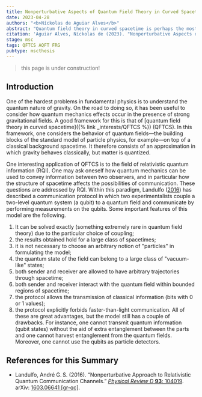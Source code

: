 ```yaml
---
title: Nonperturbative Aspects of Quantum Field Theory in Curved Spacetime
date: 2023-04-28
authors: "<b>Níckolas de Aguiar Alves</b>"
abstract: "Quantum field theory in curved spacetime is perhaps the most reliable framework in which one can investigate quantum effects in the presence of strong gravitational fields. Nevertheless, it is often studied by means of perturbative treatments. In this thesis, we aim at using the functional renormalization group—a nonperturbative realization of the renormalization group—as a technique to describe nonperturbative quantum phenomena in curved spacetimes. The chosen system is an Unruh–DeWitt particle detector coupled to a scalar quantum field. We discuss how to formulate such a system in terms of an action and how one can compute its renormalization group flow in the case of an inertial detector in flat spacetime, for simplicity. We learn, however, that the results are divergent in the limit in which the detector's energy gap vanishes. Possible workarounds are discussed at the end. <br><br> This thesis also presents a review of quantum field theory in curved spacetimes by means of the algebraic approach, although it assumes no previous experience with functional analysis. Hence, it fills a pedagogical gap in the literature. Furthermore, we also review the functional renormalization group and derive the Wetterich equation assuming a general field content that might include both bosonic and fermionic fields. Such a derivation is also hardly found in pedagogical introductions available in the high energy physics literature."
citation: 'Aguiar Alves, Níckolas de (2023). "Nonperturbative Aspects of Quantum Field Theory in Curved Spacetime". MSc thesis. Santo André, Brazil: Federal University of ABC. xxiv, 152 pp. arXiv: <a href="https://arxiv.org/abs/2305.17453" target="_blank">2305.17453 [gr-qc]</a>.'
stage: msc
tags: QFTCS AQFT FRG
pubtype: mscthesis
---
```


> this page is under construction!

## Introduction

One of the hardest problems in fundamental physics is to understand the quantum nature of gravity. On the road to doing so, it has been useful to consider how quantum mechanics effects occur in the presence of strong gravitational fields. A good framework for this is that of [quantum field theory in curved spacetime]({% link _interests/QFTCS %}) (QFTCS). In this framework, one considers the behavior of quantum fields—the building blocks of the standard model of particle physics, for example—on top of a classical background spacetime. It therefore consists of an approximation in which gravity behaves classically, but matter is quantized. 

One interesting application of QFTCS is to the field of relativistic quantum information (RQI). One may ask oneself how quantum mechanics can be used to convey information between two observers, and in particular how the structure of spacetime affects the possibilities of communication. These questions are addressed by RQI. Within this paradigm, Landulfo ([2016](#landulfo2016)) has described a communication protocol in which two experimentalists couple a two-level quantum system (a qubit) to a quantum field and communicate by performing measurements on the qubits. Some important features of this model are the following.
1. It can be solved exactly (something extremely rare in quantum field theory) due to the particular choice of coupling;
2. the results obtained hold for a large class of spacetimes;
3. it is not necessary to choose an arbitrary notion of "particles" in formulating the model;
4. the quantum state of the field can belong to a large class of "vacuum-like" states;
5. both sender and receiver are allowed to have arbitrary trajectories through spacetime;
6. both sender and receiver interact with the quantum field within bounded regions of spacetime;
7. the protocol allows the transmission of classical information (bits with 0 or 1 values);
8. the protocol explicitly forbids faster-than-light communication.
All of these are great advantages, but the model still has a couple of drawbacks. For instance, one cannot transmit quantum information (qubit states) without the aid of extra entanglement between the parts and one cannot harvest entanglement from the quantum fields. Moreover, one cannot use the qubits as particle detectors.



## References for this Summary
* <a name="landulfo2016"></a>Landulfo, André G. S. (2016). “Nonperturbative Approach to Relativistic Quantum Communication Channels.” [_Physical Review D_ **93**: 104019](https://doi.org/10.1103/PhysRevD.93.104019). arXiv: [1603.06641 [gr-qc]](https://arxiv.org/abs/1603.06641).
